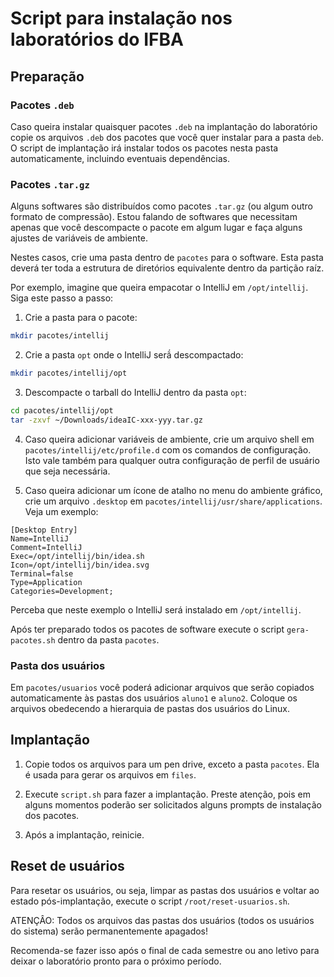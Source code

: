 # Script para instalação nos laboratórios do IFBA

## Preparação

### Pacotes `.deb`

Caso queira instalar quaisquer pacotes `.deb` na implantação do laboratório copie os arquivos `.deb` dos pacotes que você quer instalar para a pasta `deb`. O script de implantação irá instalar todos os pacotes nesta pasta automaticamente, incluindo eventuais dependências.

### Pacotes `.tar.gz`

Alguns softwares são distribuídos como pacotes `.tar.gz` (ou algum outro formato de compressão). Estou falando de softwares que necessitam apenas que você descompacte o pacote em algum lugar e faça alguns ajustes de variáveis de ambiente.

Nestes casos, crie uma pasta dentro de `pacotes` para o software. Esta pasta deverá ter toda a estrutura de diretórios equivalente dentro da partição raíz.

Por exemplo, imagine que queira empacotar o IntelliJ em `/opt/intellij`. Siga este passo a passo:

1. Crie a pasta para o pacote:

```sh
mkdir pacotes/intellij
```

2. Crie a pasta `opt` onde o IntelliJ serã́ descompactado:

```sh
mkdir pacotes/intellij/opt
```

3. Descompacte o tarball do IntelliJ dentro da pasta `opt`:

```sh
cd pacotes/intellij/opt
tar -zxvf ~/Downloads/ideaIC-xxx-yyy.tar.gz
```

4. Caso queira adicionar variáveis de ambiente, crie um arquivo shell em `pacotes/intellij/etc/profile.d` com os comandos de configuração. Isto vale também para qualquer outra configuração de perfil de usuário que seja necessária.

5. Caso queira adicionar um ícone de atalho no menu do ambiente gráfico, crie um arquivo `.desktop` em `pacotes/intellij/usr/share/applications`. Veja um exemplo:

```
[Desktop Entry]
Name=IntelliJ
Comment=IntelliJ
Exec=/opt/intellij/bin/idea.sh
Icon=/opt/intellij/bin/idea.svg
Terminal=false
Type=Application
Categories=Development;
```

Perceba que neste exemplo o IntelliJ será instalado em `/opt/intellij`.

Após ter preparado todos os pacotes de software execute o script `gera-pacotes.sh` dentro da pasta `pacotes`.

### Pasta dos usuários

Em `pacotes/usuarios` você poderá adicionar arquivos que serão copiados automaticamente às pastas dos usuários `aluno1` e `aluno2`. Coloque os arquivos obedecendo a hierarquia de pastas dos usuários do Linux.

## Implantação

1. Copie todos os arquivos para um pen drive, exceto a pasta `pacotes`. Ela é usada para gerar os arquivos em `files`.

2. Execute `script.sh` para fazer a implantação. Preste atenção, pois em alguns momentos poderão ser solicitados alguns prompts de instalação dos pacotes.

3. Após a implantação, reinicie.

## Reset de usuários

Para resetar os usuários, ou seja, limpar as pastas dos usuários e voltar ao estado pós-implantação, execute o script `/root/reset-usuarios.sh`.

ATENÇÂO: Todos os arquivos das pastas dos usuários (todos os usuários do sistema) serão permanentemente apagados!

Recomenda-se fazer isso após o final de cada semestre ou ano letivo para deixar o laboratório pronto para o próximo período.
